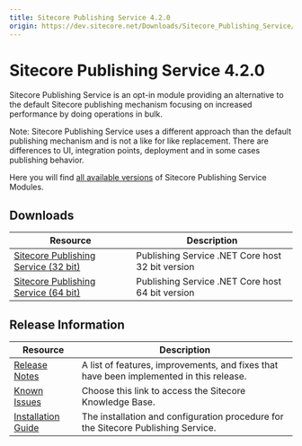 ```yaml
---
title: Sitecore Publishing Service 4.2.0
origin: https://dev.sitecore.net/Downloads/Sitecore_Publishing_Service/42/Sitecore_Publishing_Service_420.aspx
---
```


# Sitecore Publishing Service 4.2.0

Sitecore Publishing Service is an opt-in module providing an alternative to the default Sitecore publishing mechanism focusing on increased performance by doing operations in bulk.

  <Alert variant='warning' mb={4}>
    <AlertIcon />
    Note: Sitecore Publishing Service uses a different approach than the default publishing mechanism and is not a like for like replacement. There are differences to UI, integration points, deployment and in some cases publishing behavior.
  </Alert>
  

Here you will find [all available versions](/downloads/Sitecore_Publishing_Service_Module) of Sitecore Publishing Service Modules.

## Downloads

 | Resource | Description |
 | --- | --- |
 | [Sitecore Publishing Service (32 bit)](https://sitecoredev.azureedge.net/~/media/512B97CF13F4408180EA462A2DCD3CF8.ashx?date=20191125T151618) | Publishing Service .NET Core host 32 bit version |
 | [Sitecore Publishing Service (64 bit)](https://sitecoredev.azureedge.net/~/media/1AD1BA4204634EB5B4B18179E23FA285.ashx?date=20191125T151637) | Publishing Service .NET Core host 64 bit version |

## Release Information

 | Resource | Description |
 | --- | --- |
 | [Release Notes](/downloads/Sitecore%20Publishing%20Service/42/Sitecore%20Publishing%20Service%20420/Release%20Notes) | A list of features, improvements, and fixes that have been implemented in this release. |
 | [Known Issues](https://kb.sitecore.net/articles/431510) | Choose this link to access the Sitecore Knowledge Base. |
 | [Installation Guide](https://sitecoredev.azureedge.net/~/media/5724C90E9B7A43F8A302E1ECA367FC73.ashx?date=20210319T115045) | The installation and configuration procedure for the Sitecore Publishing Service. |